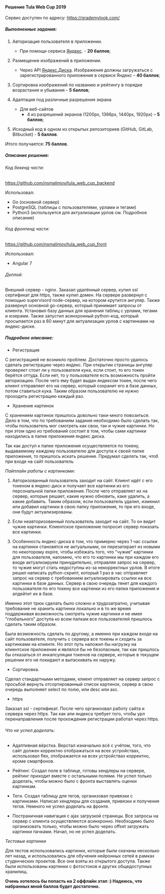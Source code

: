 #### Решение Tula Web Cup 2019

Сервис доступен по адресу: https://grademylook.com/

##### Выполненные задания:

1. Авторизация пользователя в приложении.
   - При помощи сервиса [Яндекс](https://yandex.ru/promo/login). - **20 баллов**;
2. Размещение изображений в приложении. 

   - Через API [Яндекс.Диска](https://tech.yandex.ru/disk/api/concepts/quickstart-docpage/). Изображения должны загружаться
    с зарегистрированного приложения в сервисе Яндекс – **40 баллов**;
6. Сортировка изображений по названию и рейтингу в порядке возрастания и убывания – **5 баллов**;
9. Адаптация под различные разрешения экрана
   - Для веб-сайтов 
     - 4 из разрешений экранов (1200px, 1366px, 1440px, 1920px) – **5 баллов**;
10. Исходный код в одном из открытых репозиториев (GitHub, GitLab, Bitbucket) - **5 баллов**.

Итого получается: **75 баллов**.
     
##### Описание решения:

###### Код бекенд части:

https://github.com/nsmalimov/tula_web_cup_backend

Использовал:

* Go (основной сервер)
* PostgreSQL (таблицы с пользователями, урлами и тегами)
* Python3 (используется для актуализации урлов см. Подробное описание)

######  Код фронтенд части:

https://github.com/nsmalimov/tula_web_cup_front

Использовал:

* Angular 7

######  Деплой:

Внешний сервер - nginx. Заказал удалённый сервер, купил  ssl сертификат для https, также купил домен. На сервере развернул
с помощью supervisord node-сервер, на котором крутится ангуляр. Также развернул основной go-сервер, который принимает запросы от
клиента. Установил базу данных для хранения таблиц с урлами, тегами и юзерами. Также запустил асинхронный python-код, который
просыпается раз в 60 минут для актуализации урлов с картинками на яндекс-диске.

##### Подробное описание:

* Регистрация

С регистрацией не возникло проблем. Достаточно просто удалось сделать регистрацию через яндекс. При открытии страницы
ангуляр проверяет стоит ли у пользователя кука, если стоит, то его токен берётся оттуда. Если нет, то у пользователя
есть возможность пройти авторизацию. После чего ему будет выдан яндексом токен, после чего клиент отправляет его на
сервер, который сохранит его в базе данных, потом ставиться кука. Таким образом пользователю не нужно проходить
регистрацию каждый раз.

* Хранение картинок

С хранением картинок пришлось довольно таки-много повозиться. Дело в том, что по требованиям задания необходимо было сделать так,
чтобы пользователь мог смотреть как свои, так и чужие картинки. Но при этом одно из требований состоит в том, чтобы сами картинки
находились в папке приложения яндекс диска.

Так как доступ к папке приложения осуществляется по токену, выдаваемому каждому пользователю для доступа к своей папке приложения, то
пришлось искать решение. Придумал сделать так, чтоб при входе на сайт пользователь

*Пайплайн работы с картинками:*
1. Авторизованный пользователь заходит на сайт. Клиент идёт с его токеном в яндекс-диск и получает все картинки из его персональной
папки приложения. После чего отправляет их на сервер, которые решает, какие нужно обновить, каке удалить, а какие добавить. Таким образом,
если пользователь удалил, изменил или добавил картинки в свою папку приложения, то при его входе, они будут актуализированы.

2. Если неавторизованный пользователь заходит на сайт. То он видит чужие картинки. Клиентское приложение попросит сервер показать все картинки.

3. Особенность яндекс-диска в том, что примерно через 1 час ссылки на картинки становятся не актуальными, он перезатирает из
новыми по некоторому expire, чтобы избежать того, что "чужие" картинки для пользователя, напомню, что его то картинки мы при каждом его входе
актуализируем принудительно, отправляя запрос на сервер, то чужие могут стать недоступны из-за некорректных урлов. В итоге решил
написать python-скрипт, который 1 раз в час отправляет запрос на сервер с требованием актуализировать ссылки на все картинки в базе данных.
Сервер в свою очередь тянет для каждого пользователя по его токену все картинки из его папки приложения и апдейтит их в базе.

Именно этот трюк сделать было сложно и трудозатратно, учитывая требование не хранить картинки локально и в то же время поддерживая
возможность смотреть чужие картинки и не имея "глобального" доступа ко всем папкам все пользователей пришлось сделать таким образом.

Была возможность сделать по другому, а именно при каждом входе на сайт пользователя, получить с сервера все токены и сходить за картинками
на клиенте. Но этот путь наложил бы нагрузку на клиентское приложение и являлся бы не безопасным, так как пришлось бы отказаться от
инкапсуляции токенов на сервере, которые в текущем решении его не покидают и вытаскивать их наружу.

* Сортировка. 

Сделал стандартными методами, клиент отправляет на сервер запрос с просьбой вернуть отсортированный список картинок,
сервер в свою очередь выполняет select по полю, или desc или asc.

* https

Заказал ssl - сертификат. После чего организовал работу сайта и сервера через https. Так как апи яндекса
требует того, чтобы урл перенаправления после прохождения регистрации работал через https.

###### Что не успел доделать:

* Адаптивная вёрстка. Верстал изначально всё с учётом, того, что сайт должен корректно отображаться на всех устройствах,
использовал flex, отображается на всех устройствах корректно, кроме смартфонов.

* Рейтинг. Создал поле в таблице, готовы хендлеры на сервере, рейтинг приходит вместе с остальными полями. Не успел только доделать, 
чтобы можно было с фронта выставлять оценки картинкам.

* Теги. Создал таблицу для тегов, организовал привязки с картинками. Написал хендлеры для создания, 
привязки и получения тегов. Немного не успел доделать на фронте.

* Постраничная навигация с ajax загрузкой страницы. Все запросы на сервер с клиента осуществляются асинхронно. Необходимо было
организовать только, чтобы можно было через offset загружать картинки пачками. Начал, но не успел доделать.

*Тестовые картинки*

Для тестов использовались картинки, которые были скачаны несколько лет назад, и использовались для обучения нейронных сетей
в рамках студенческих проектов. Все они взяты из открытого доступа. Также были использованы картинки с фотостоков и других
общедоступных хранилищ.

**Очень хотелось бы попасть на 2 оффлайн этап :) Надеюсь, что набранных мной баллов будет достаточно.**